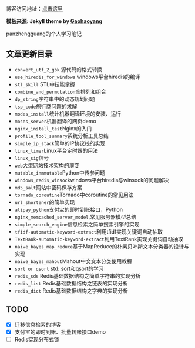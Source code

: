 博客访问地址：[点击这里](http://panzhengguang.github.io/)  

**模板来源:  Jekyll theme by [Gaohaoyang](https://github.com/Gaohaoyang/gaohaoyang.github.io)**


panzhengguang的个人学习笔记
## 文章更新目录

- `convert_utf_2_gbk` 源代码的格式转换
- `use_hiredis_for_windows` windows平台hiredis的编译
- `stl_skill` STL中技能掌握
- `combine_and_permutation`全排列和组合
- `dp_string`字符串中的动态规划问题
- `tsp_code`旅行商问题的求解
- `modes_install`统计机器翻译环境的安装、运行
- `moses_server`机器翻译的网页demo
- `nginx_install_test`Nginx的入门
- `profile_tool_summary`系统分析工具总结
- `simple_ip_stack`简单的IP协议栈的实现
- `linux_timer`Linux平台定时器的用法
- `linux_sig`信号
- `web`大型网站技术架构的演变
- `mutable_inmmutable`Python中传参问题
- `windows_redis_winsock`windows平台hiredis与winsock的问题解决
- `md5_salt`网站中密码保存方案
- `tornado_coroutine`Tornado中coroutine的常见用法
- `url_shortener`的简单实现
- `alipay_python`支付宝的即时到账接口，Python
- `nginx_memcached_server_model`,常见服务器模型总结
- `simple_search_engine`信息检索之简单搜索引擎的实现
- `tfidf-automatic-keyword-extract`利用tfidf实现关键词自动抽取
- `TextRank-automatic-keyword-extract`利用TextRank实现关键词自动抽取
- `naive_bayes_map_reduce`基于MapReduce的朴素贝叶斯文本分类器的设计与实现
- `naive_bayes_mahout`Mahout中文文本分类使用教程
- `sort or qsort` std::sort和qsort的学习
- `redis_sds` Redis基础数据结构之简单字符串的实现分析
- `redis_list` Redis基础数据结构之链表的实现分析
- `redis_dict` Redis基础数据结构之字典的实现分析

## TODO

- [x] 迁移信息检索的博客
- [x] 支付宝的即时到账、批量转账接口demo
- [ ] Redis实现分布式锁